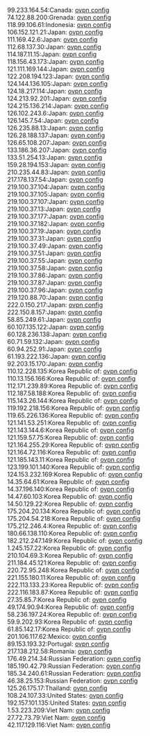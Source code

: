 99.233.164.54:Canada: [ovpn config](vpn/99_233_164_54.ovpn)  
74.122.88.200:Grenada: [ovpn config](vpn/74_122_88_200.ovpn)  
118.99.106.61:Indonesia: [ovpn config](vpn/118_99_106_61.ovpn)  
106.152.121.21:Japan: [ovpn config](vpn/106_152_121_21.ovpn)  
111.169.42.6:Japan: [ovpn config](vpn/111_169_42_6.ovpn)  
112.68.137.30:Japan: [ovpn config](vpn/112_68_137_30.ovpn)  
114.187.11.15:Japan: [ovpn config](vpn/114_187_11_15.ovpn)  
118.156.43.173:Japan: [ovpn config](vpn/118_156_43_173.ovpn)  
121.111.169.144:Japan: [ovpn config](vpn/121_111_169_144.ovpn)  
122.208.194.123:Japan: [ovpn config](vpn/122_208_194_123.ovpn)  
124.144.136.105:Japan: [ovpn config](vpn/124_144_136_105.ovpn)  
124.18.217.114:Japan: [ovpn config](vpn/124_18_217_114.ovpn)  
124.213.92.201:Japan: [ovpn config](vpn/124_213_92_201.ovpn)  
124.215.136.214:Japan: [ovpn config](vpn/124_215_136_214.ovpn)  
126.102.243.6:Japan: [ovpn config](vpn/126_102_243_6.ovpn)  
126.145.7.54:Japan: [ovpn config](vpn/126_145_7_54.ovpn)  
126.235.88.13:Japan: [ovpn config](vpn/126_235_88_13.ovpn)  
126.28.188.137:Japan: [ovpn config](vpn/126_28_188_137.ovpn)  
126.65.108.207:Japan: [ovpn config](vpn/126_65_108_207.ovpn)  
133.186.36.207:Japan: [ovpn config](vpn/133_186_36_207.ovpn)  
133.51.254.13:Japan: [ovpn config](vpn/133_51_254_13.ovpn)  
159.28.194.153:Japan: [ovpn config](vpn/159_28_194_153.ovpn)  
210.235.44.83:Japan: [ovpn config](vpn/210_235_44_83.ovpn)  
217.178.137.54:Japan: [ovpn config](vpn/217_178_137_54.ovpn)  
219.100.37.104:Japan: [ovpn config](vpn/219_100_37_104.ovpn)  
219.100.37.105:Japan: [ovpn config](vpn/219_100_37_105.ovpn)  
219.100.37.107:Japan: [ovpn config](vpn/219_100_37_107.ovpn)  
219.100.37.13:Japan: [ovpn config](vpn/219_100_37_13.ovpn)  
219.100.37.177:Japan: [ovpn config](vpn/219_100_37_177.ovpn)  
219.100.37.182:Japan: [ovpn config](vpn/219_100_37_182.ovpn)  
219.100.37.19:Japan: [ovpn config](vpn/219_100_37_19.ovpn)  
219.100.37.31:Japan: [ovpn config](vpn/219_100_37_31.ovpn)  
219.100.37.49:Japan: [ovpn config](vpn/219_100_37_49.ovpn)  
219.100.37.51:Japan: [ovpn config](vpn/219_100_37_51.ovpn)  
219.100.37.55:Japan: [ovpn config](vpn/219_100_37_55.ovpn)  
219.100.37.58:Japan: [ovpn config](vpn/219_100_37_58.ovpn)  
219.100.37.86:Japan: [ovpn config](vpn/219_100_37_86.ovpn)  
219.100.37.87:Japan: [ovpn config](vpn/219_100_37_87.ovpn)  
219.100.37.96:Japan: [ovpn config](vpn/219_100_37_96.ovpn)  
219.120.88.70:Japan: [ovpn config](vpn/219_120_88_70.ovpn)  
222.0.150.217:Japan: [ovpn config](vpn/222_0_150_217.ovpn)  
222.150.8.157:Japan: [ovpn config](vpn/222_150_8_157.ovpn)  
58.85.249.61:Japan: [ovpn config](vpn/58_85_249_61.ovpn)  
60.107.135.122:Japan: [ovpn config](vpn/60_107_135_122.ovpn)  
60.128.236.138:Japan: [ovpn config](vpn/60_128_236_138.ovpn)  
60.71.59.132:Japan: [ovpn config](vpn/60_71_59_132.ovpn)  
60.94.252.91:Japan: [ovpn config](vpn/60_94_252_91.ovpn)  
61.193.222.136:Japan: [ovpn config](vpn/61_193_222_136.ovpn)  
92.203.15.170:Japan: [ovpn config](vpn/92_203_15_170.ovpn)  
110.12.228.135:Korea Republic of: [ovpn config](vpn/110_12_228_135.ovpn)  
110.13.156.166:Korea Republic of: [ovpn config](vpn/110_13_156_166.ovpn)  
112.171.239.89:Korea Republic of: [ovpn config](vpn/112_171_239_89.ovpn)  
112.187.58.188:Korea Republic of: [ovpn config](vpn/112_187_58_188.ovpn)  
115.143.26.144:Korea Republic of: [ovpn config](vpn/115_143_26_144.ovpn)  
119.192.218.156:Korea Republic of: [ovpn config](vpn/119_192_218_156.ovpn)  
119.65.226.136:Korea Republic of: [ovpn config](vpn/119_65_226_136.ovpn)  
121.141.53.251:Korea Republic of: [ovpn config](vpn/121_141_53_251.ovpn)  
121.143.144.6:Korea Republic of: [ovpn config](vpn/121_143_144_6.ovpn)  
121.159.57.75:Korea Republic of: [ovpn config](vpn/121_159_57_75.ovpn)  
121.164.255.29:Korea Republic of: [ovpn config](vpn/121_164_255_29.ovpn)  
121.164.72.116:Korea Republic of: [ovpn config](vpn/121_164_72_116.ovpn)  
121.185.143.11:Korea Republic of: [ovpn config](vpn/121_185_143_11.ovpn)  
123.199.101.140:Korea Republic of: [ovpn config](vpn/123_199_101_140.ovpn)  
124.153.232.169:Korea Republic of: [ovpn config](vpn/124_153_232_169.ovpn)  
14.35.64.61:Korea Republic of: [ovpn config](vpn/14_35_64_61.ovpn)  
14.37.196.140:Korea Republic of: [ovpn config](vpn/14_37_196_140.ovpn)  
14.47.60.103:Korea Republic of: [ovpn config](vpn/14_47_60_103.ovpn)  
14.50.129.22:Korea Republic of: [ovpn config](vpn/14_50_129_22.ovpn)  
175.204.20.134:Korea Republic of: [ovpn config](vpn/175_204_20_134.ovpn)  
175.204.54.218:Korea Republic of: [ovpn config](vpn/175_204_54_218.ovpn)  
175.212.246.4:Korea Republic of: [ovpn config](vpn/175_212_246_4.ovpn)  
180.66.138.110:Korea Republic of: [ovpn config](vpn/180_66_138_110.ovpn)  
182.212.247.149:Korea Republic of: [ovpn config](vpn/182_212_247_149.ovpn)  
1.245.157.22:Korea Republic of: [ovpn config](vpn/1_245_157_22.ovpn)  
210.104.69.3:Korea Republic of: [ovpn config](vpn/210_104_69_3.ovpn)  
211.184.45.121:Korea Republic of: [ovpn config](vpn/211_184_45_121.ovpn)  
220.72.95.248:Korea Republic of: [ovpn config](vpn/220_72_95_248.ovpn)  
221.155.180.11:Korea Republic of: [ovpn config](vpn/221_155_180_11.ovpn)  
222.113.133.23:Korea Republic of: [ovpn config](vpn/222_113_133_23.ovpn)  
222.116.183.87:Korea Republic of: [ovpn config](vpn/222_116_183_87.ovpn)  
27.35.85.7:Korea Republic of: [ovpn config](vpn/27_35_85_7.ovpn)  
49.174.90.94:Korea Republic of: [ovpn config](vpn/49_174_90_94.ovpn)  
58.236.197.24:Korea Republic of: [ovpn config](vpn/58_236_197_24.ovpn)  
59.9.202.93:Korea Republic of: [ovpn config](vpn/59_9_202_93.ovpn)  
61.85.142.17:Korea Republic of: [ovpn config](vpn/61_85_142_17.ovpn)  
201.106.117.62:Mexico: [ovpn config](vpn/201_106_117_62.ovpn)  
89.153.193.32:Portugal: [ovpn config](vpn/89_153_193_32.ovpn)  
217.138.212.58:Romania: [ovpn config](vpn/217_138_212_58.ovpn)  
176.49.214.34:Russian Federation: [ovpn config](vpn/176_49_214_34.ovpn)  
185.190.42.79:Russian Federation: [ovpn config](vpn/185_190_42_79.ovpn)  
185.34.240.61:Russian Federation: [ovpn config](vpn/185_34_240_61.ovpn)  
46.38.25.153:Russian Federation: [ovpn config](vpn/46_38_25_153.ovpn)  
125.26.175.17:Thailand: [ovpn config](vpn/125_26_175_17.ovpn)  
108.24.107.33:United States: [ovpn config](vpn/108_24_107_33.ovpn)  
192.157.101.135:United States: [ovpn config](vpn/192_157_101_135.ovpn)  
1.53.223.209:Viet Nam: [ovpn config](vpn/1_53_223_209.ovpn)  
27.72.73.79:Viet Nam: [ovpn config](vpn/27_72_73_79.ovpn)  
42.117.129.116:Viet Nam: [ovpn config](vpn/42_117_129_116.ovpn)  

